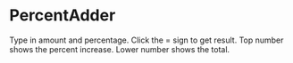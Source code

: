 # PercentAdder

Type in amount and percentage.
Click the = sign to get result.
Top number shows the percent increase.
Lower number shows the total.
